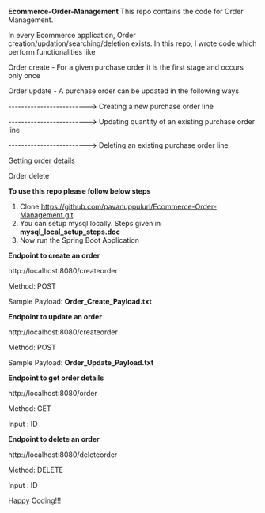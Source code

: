 **Ecommerce-Order-Management**
This repo contains the code for Order Management.

In every Ecommerce application, Order creation/updation/searching/deletion exists.
In this repo, I wrote code which perform functionalities like

Order create - For a given purchase order it is the first stage and occurs only once

Order update - A purchase order can be updated in the following ways

-------------------------> Creating a new purchase order line

-------------------------> Updating quantity of an existing purchase order line

-------------------------> Deleting an existing purchase order line

Getting order details

Order delete

**To use this repo please follow below steps**

1. Clone https://github.com/pavanuppuluri/Ecommerce-Order-Management.git
2. You can setup mysql locally. Steps given in **mysql_local_setup_steps.doc**
3. Now run the Spring Boot Application


**Endpoint to create an order**

http://localhost:8080/createorder

Method:           POST

Sample Payload:   **Order_Create_Payload.txt**


**Endpoint to update an order**

http://localhost:8080/createorder


Method:           POST

Sample Payload:   **Order_Update_Payload.txt**

**Endpoint to get order details**

http://localhost:8080/order

Method:           GET

Input :           ID

**Endpoint to delete an order**

http://localhost:8080/deleteorder

Method:           DELETE

Input :           ID


Happy Coding!!!

